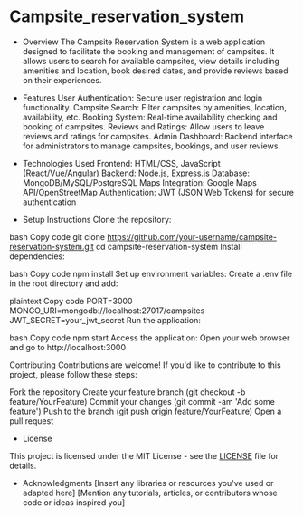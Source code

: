 # Campsite_reservation_system

- Overview
The Campsite Reservation System is a web application designed to facilitate the booking and management of campsites. It allows users to search for available campsites, view details including amenities and location, book desired dates, and provide reviews based on their experiences.

- Features
User Authentication: Secure user registration and login functionality.
Campsite Search: Filter campsites by amenities, location, availability, etc.
Booking System: Real-time availability checking and booking of campsites.
Reviews and Ratings: Allow users to leave reviews and ratings for campsites.
Admin Dashboard: Backend interface for administrators to manage campsites, bookings, and user reviews.

- Technologies Used
Frontend: HTML/CSS, JavaScript (React/Vue/Angular)
Backend: Node.js, Express.js
Database: MongoDB/MySQL/PostgreSQL
Maps Integration: Google Maps API/OpenStreetMap
Authentication: JWT (JSON Web Tokens) for secure authentication

- Setup Instructions
Clone the repository:

bash
Copy code
git clone https://github.com/your-username/campsite-reservation-system.git
cd campsite-reservation-system
Install dependencies:

bash
Copy code
npm install
Set up environment variables:
Create a .env file in the root directory and add:

plaintext
Copy code
PORT=3000
MONGO_URI=mongodb://localhost:27017/campsites
JWT_SECRET=your_jwt_secret
Run the application:

bash
Copy code
npm start
Access the application:
Open your web browser and go to http://localhost:3000

Contributing
Contributions are welcome! If you'd like to contribute to this project, please follow these steps:

Fork the repository
Create your feature branch (git checkout -b feature/YourFeature)
Commit your changes (git commit -am 'Add some feature')
Push to the branch (git push origin feature/YourFeature)
Open a pull request

- License

This project is licensed under the MIT License - see the [LICENSE](LICENSE) file for details.

- Acknowledgments
[Insert any libraries or resources you've used or adapted here]
[Mention any tutorials, articles, or contributors whose code or ideas inspired you]
